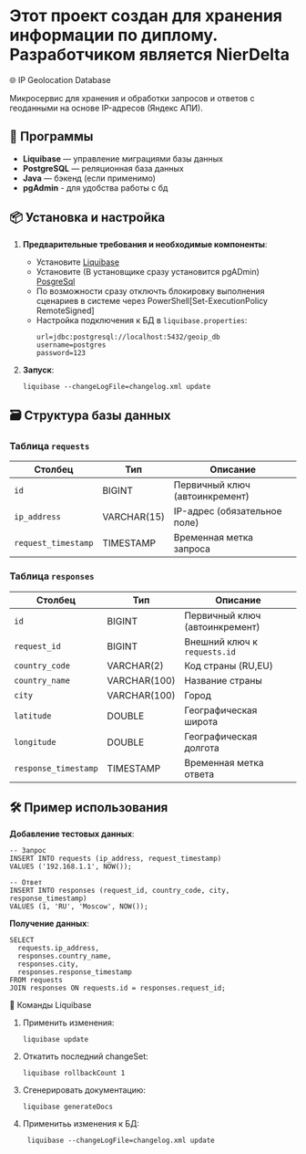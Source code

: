 # Этот проект создан для хранения информации по диплому. Разработчиком является NierDelta

🌐 IP Geolocation Database 

Микросервис для хранения и обработки запросов и ответов с геоданными на основе IP-адресов (Яндекс АПИ).

## 🚀 Программы

- **Liquibase** — управление миграциями базы данных
- **PostgreSQL** — реляционная база данных
- **Java** — бэкенд (если применимо)
- **pgAdmin** - для удобства работы с бд
## 📦 Установка и настройка

1. **Предварительные требования и необходимые компоненты**:
   - Установите [Liquibase](https://www.liquibase.org/download)
   - Установите (В установщике сразу установится pgADmin) [PosgreSql](https://www.enterprisedb.com/downloads/postgres-postgresql-downloads)
   - По возможности сразу отключть блокировку выполнения сценариев в системе через PowerShell[Set-ExecutionPolicy RemoteSigned]
   - Настройка подключения к БД в `liquibase.properties`:
     ```properties
     url=jdbc:postgresql://localhost:5432/geoip_db
     username=postgres
     password=123
     ```

2. **Запуск**:
	```
	liquibase --changeLogFile=changelog.xml update
	```
## 🗃️ Структура базы данных

### Таблица `requests`
| Столбец             | Тип         | Описание                  |
|---------------------|-------------|---------------------------|
| `id`                | BIGINT      | Первичный ключ (автоинкремент) |
| `ip_address`        | VARCHAR(15) | IP-адрес (обязательное поле) |
| `request_timestamp` | TIMESTAMP   | Временная метка запроса    |

### Таблица `responses`
| Столбец               | Тип          | Описание                  |
|-----------------------|--------------|---------------------------|
| `id`                  | BIGINT       | Первичный ключ (автоинкремент) |
| `request_id`          | BIGINT       | Внешний ключ к `requests.id` |
| `country_code`        | VARCHAR(2)   | Код страны (RU,EU) |
| `country_name`        | VARCHAR(100) | Название страны           |
| `city`                | VARCHAR(100) | Город                     |
| `latitude`            | DOUBLE       | Географическая широта     |
| `longitude`           | DOUBLE       | Географическая долгота    |
| `response_timestamp`  | TIMESTAMP    | Временная метка ответа    |

## 🛠️ Пример использования

**Добавление тестовых данных**:
```
-- Запрос
INSERT INTO requests (ip_address, request_timestamp)
VALUES ('192.168.1.1', NOW());

-- Ответ
INSERT INTO responses (request_id, country_code, city, response_timestamp)
VALUES (1, 'RU', 'Moscow', NOW());
```

**Получение данных**:
```
SELECT 
  requests.ip_address,
  responses.country_name,
  responses.city,
  responses.response_timestamp
FROM requests
JOIN responses ON requests.id = responses.request_id;
```

🔄 Команды Liquibase

1. Применить изменения:
   ```
   liquibase update
   ```

2. Откатить последний changeSet:
   ```
   liquibase rollbackCount 1
   ```

3. Сгенерировать документацию:
   ```
   liquibase generateDocs
   ```

4. Применитьь изменения к БД:
   ```
    liquibase --changeLogFile=changelog.xml update
   ```
